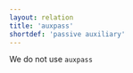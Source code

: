 ```yaml
---
layout: relation
title: 'auxpass'
shortdef: 'passive auxiliary'
---
```


We do not use `auxpass`
<!-- Interlanguage links updated Út zář 29 18:41:09 CEST 2020 -->
